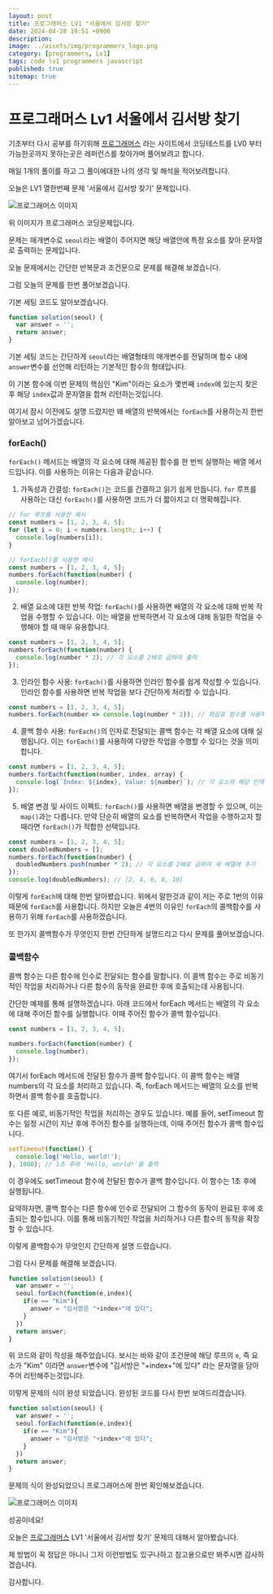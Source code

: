 ```yaml
---
layout: post
title: 프로그래머스 LV1 "서울에서 김서방 찾기"
date: 2024-04-28 19:51 +0900
description: 
image: ../assets/img/programmers_logo.png
category: [programmers, Lv1]
tags: code lv1 programmers javascript
published: true
sitemap: true
---
```


# 프로그래머스 Lv1 서울에서 김서방 찾기

  기초부터 다시 공부를 하기위해 [프로그래머스](https://programmers.co.kr/) 라는 사이트에서
  코딩테스트를 LV0 부터 가능한곳까지 못하는곳은 레퍼런스를 찾아가며 풀어보려고 합니다.
  
  매일 1개의 풀이를 하고 그 풀이에대한 나의 생각 및 해석을 적어보려합니다.

  오늘은 LV1 열한번째 문제 '서울에서 김서방 찾기' 문제입니다.

  ![프로그래머스 이미지](../assets/img/서울에서김서방찾기_01.png)

  위 이미지가 프로그래머스 코딩문제입니다.
  
  문제는 매개변수로 `seoul`라는 배열이 주어지면 해당 배열안에 특정 요소를 찾아 문자열로 출력하는 문제입니다.

  오늘 문제에서는 간단한 반복문과 조건문으로 문제를 해결해 보겠습니다.

  그럼 오늘의 문제를 한번 풀어보겠습니다.

  기본 세팅 코드도 알아보겠습니다.
  
```javascript
function solution(seoul) {
  var answer = '';
  return answer;
}
```

기본 세팅 코드는 간단하게 `seoul`라는 배열형태의 매개변수를 전달하며 함수 내에 `answer`변수를 선언해 리턴하는 기본적인 함수의 형태입니다.

이 기본 함수에 이번 문제의 핵심인 "Kim"이라는 요소가 몇번째 `index`에 있는지 찾은 후 해당 `index`값과 문자열을 합쳐 리턴하는것입니다.

여기서 잠시 이전에도 설명 드렸지만 왜 배열의 반복에서는 `forEach`를 사용하는지 한번 알아보고 넘어가겠습니다.

### forEach()
`forEach()` 메서드는 배열의 각 요소에 대해 제공된 함수를 한 번씩 실행하는 배열 메서드입니다. 이를 사용하는 이유는 다음과 같습니다.
  1. 가독성과 간결성: `forEach()`는 코드를 간결하고 읽기 쉽게 만듭니다. `for` 루프를 사용하는 대신 `forEach()`를 사용하면 코드가 더 짧아지고 더 명확해집니다.
```javascript
// for 루프를 사용한 예시
const numbers = [1, 2, 3, 4, 5];
for (let i = 0; i < numbers.length; i++) {
  console.log(numbers[i]);
}

// forEach()를 사용한 예시
const numbers = [1, 2, 3, 4, 5];
numbers.forEach(function(number) {
  console.log(number);
});
```
  2. 배열 요소에 대한 반복 작업: `forEach()`를 사용하면 배열의 각 요소에 대해 반복 작업을 수행할 수 있습니다. 이는 배열을 반복하면서 각 요소에 대해 동일한 작업을 수행해야 할 때 매우 유용합니다.
```javascript
const numbers = [1, 2, 3, 4, 5];
numbers.forEach(function(number) {
  console.log(number * 2); // 각 요소를 2배로 곱하여 출력
});
```
  3. 인라인 함수 사용: `forEach()`를 사용하면 인라인 함수를 쉽게 작성할 수 있습니다. 인라인 함수를 사용하면 반복 작업을 보다 간단하게 처리할 수 있습니다.
```javascript
const numbers = [1, 2, 3, 4, 5];
numbers.forEach(number => console.log(number * 2)); // 화살표 함수를 사용하여 인라인 함수 작성
```
  4. 콜백 함수 사용: `forEach()`의 인자로 전달되는 콜백 함수는 각 배열 요소에 대해 실행됩니다. 이는 `forEach()`를 사용하여 다양한 작업을 수행할 수 있다는 것을 의미합니다.
```javascript
const numbers = [1, 2, 3, 4, 5];
numbers.forEach(function(number, index, array) {
  console.log(`Index: ${index}, Value: ${number}`); // 각 요소와 해당 인덱스 출력
});
```
  5. 배열 변경 및 사이드 이펙트: `forEach()`를 사용하면 배열을 변경할 수 있으며, 이는 `map()`과는 다릅니다. 만약 단순히 배열의 요소를 반복하면서 작업을 수행하고자 할 때라면 `forEach()`가 적합한 선택입니다.
```javascript
const numbers = [1, 2, 3, 4, 5];
const doubledNumbers = [];
numbers.forEach(function(number) {
  doubledNumbers.push(number * 2); // 각 요소를 2배로 곱하여 새 배열에 추가
});
console.log(doubledNumbers); // [2, 4, 6, 8, 10]
```

이렇게 `forEach`에 대해 한번 알아봤습니다. 위에서 말한것과 같이 저는 주로 1번의 이유때문에 `forEach`를 사용합니다.
하지만 오늘은 4번의 이유인 `forEach`의 콜백함수를 사용하기 위해 `forEach`를 사용하겠습니다.

또 한가지 콜백함수가 무엇인지 한번 간단하게 설명드리고 다시 문제를 풀어보겠습니다.

### 콜백함수

콜백 함수는 다른 함수에 인수로 전달되는 함수를 말합니다. 이 콜백 함수는 주로 비동기적인 작업을 처리하거나 다른 함수의 동작을 완료한 후에 호출되는데 사용됩니다.

간단한 예제를 통해 설명하겠습니다. 아래 코드에서 forEach 메서드는 배열의 각 요소에 대해 주어진 함수를 실행합니다. 이때 주어진 함수가 콜백 함수입니다.

```javascript
const numbers = [1, 2, 3, 4, 5];

numbers.forEach(function(number) {
  console.log(number);
});
```

여기서 forEach 메서드에 전달된 함수가 콜백 함수입니다. 이 콜백 함수는 배열 numbers의 각 요소를 처리하고 있습니다. 즉, forEach 메서드는 배열의 요소를 반복하면서 콜백 함수를 호출합니다.

또 다른 예로, 비동기적인 작업을 처리하는 경우도 있습니다. 예를 들어, setTimeout 함수는 일정 시간이 지난 후에 주어진 함수를 실행하는데, 이때 주어진 함수가 콜백 함수입니다.

```javascript
setTimeout(function() {
  console.log('Hello, world!');
}, 1000); // 1초 후에 'Hello, world!'를 출력
```

이 경우에도 setTimeout 함수에 전달된 함수가 콜백 함수입니다. 이 함수는 1초 후에 실행됩니다.

요약하자면, 콜백 함수는 다른 함수에 인수로 전달되어 그 함수의 동작이 완료된 후에 호출되는 함수입니다. 이를 통해 비동기적인 작업을 처리하거나 다른 함수의 동작을 확장할 수 있습니다.

이렇게 콜백함수가 무엇인지 간단하게 설명 드렸습니다.

그럼 다시 문제를 해결해 보겠습니다.

```javascript
function solution(seoul) {
  var answer = '';
  seoul.forEach(function(e,index){
    if(e == "Kim"){
      answer = "김서방은 "+index+"에 있다";
    }
  })
  return answer;
}
```
위 코드와 같이 작성을 해주었습니다.
보시는 바와 같이 조건문에 해당 루프의 `e`, 즉 요소가 "Kim" 이라면 `answer`변수에 "김서방은 "+index+"에 있다" 라는 문자열을 담아주어 리턴해주는것입니다.

이렇게 문제의 식이 완성 되었습니다. 완성된 코드를 다시 한번 보여드리겠습니다.

```javascript
function solution(seoul) {
  var answer = '';
  seoul.forEach(function(e,index){
    if(e == "Kim"){
      answer = "김서방은 "+index+"에 있다";
    }
  })
  return answer;
}
```

문제의 식이 완성되었으니 프로그래머스에 한번 확인해보겠습니다.

![프로그래머스 이미지](../assets/img/서울에서김서방찾기_02.png)

성공이네요!

오늘은 [프로그래머스](https://programmers.co.kr/) LV1 '서울에서 김서방 찾기' 문제의 대해서 알아봤습니다.

제 방법이 꼭 정답은 아니니 그저 이런방법도 있구나하고 참고용으로만 봐주시면 감사하겠습니다.

감사합니다.